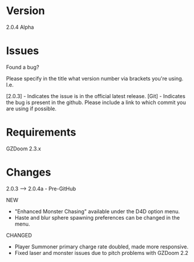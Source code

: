 # Version
2.0.4 Alpha

# Issues
Found a bug?

Please specify in the title what version number via brackets you're using. I.e.

[2.0.3] - Indicates the issue is in the official latest release.
[Git] - Indicates the bug is present in the github. Please include a link to which commit you are using if possible.

# Requirements
GZDoom 2.3.x

# Changes
2.0.3 --> 2.0.4a - Pre-GitHub

NEW
* "Enhanced Monster Chasing" available under the D4D option menu.
* Haste and blur sphere spawning preferences can be changed in the menu.

CHANGED
* Player Summoner primary charge rate doubled, made more responsive.
* Fixed laser and monster issues due to pitch problems with GZDoom 2.2
